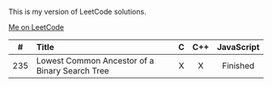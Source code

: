 This is my version of LeetCode solutions. 

[Me on LeetCode](https://leetcode.com/discuss/user/iplus26)

| # | Title | C | C++ | JavaScript |
|:-:|:----- |:-:| :-: |:----------:|
|235|Lowest Common Ancestor of a Binary Search Tree| X | X | Finished |

